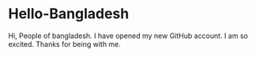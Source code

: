 # Hello-Bangladesh
Hi, People of bangladesh.
I have opened my new GitHub account.
I am so excited.
Thanks for being with me.
